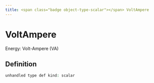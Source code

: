 ```yaml
---
title: <span class="badge object-type-scalar"></span> VoltAmpere
---
```

# <span class="badge object-type-scalar"></span> VoltAmpere

Energy: Volt-Ampere (VA)

## Definition

```php
unhandled type def kind: scalar
```
